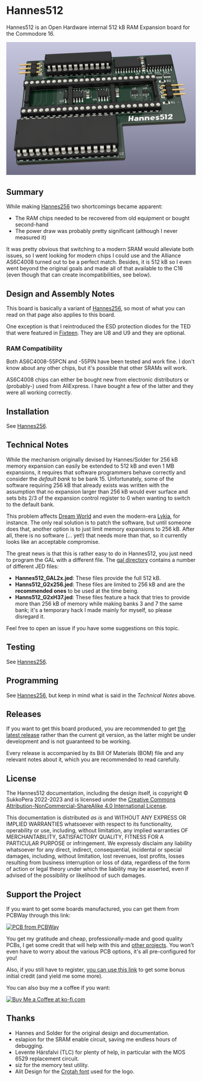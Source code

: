 # Hannes512
Hannes512 is an Open Hardware internal 512 kB RAM Expansion board for the Commodore 16.

![Board](https://raw.githubusercontent.com/SukkoPera/Hannes512/master/img/render-top.png)

## Summary
While making [Hannes256](https://github.com/SukkoPera/Hannes256) two shortcomings became apparent:
* The RAM chips needed to be recovered from old equipment or bought second-hand
* The power draw was probably pretty significant (although I never measured it)

It was pretty obvious that switching to a modern SRAM would alleviate both issues, so I went looking for modern chips I could use and the Alliance AS6C4008 turned out to be a perfect match. Besides, it is 512 kB so I even went beyond the original goals and made all of that available to the C16 (even though that can create incompatibilities, see below).

## Design and Assembly Notes
This board is basically a variant of [Hannes256](https://github.com/SukkoPera/Hannes256#design-and-assembly-notes), so most of what you can read on that page also applies to this board.

One exception is that I reintroduced the ESD protection diodes for the TED that were featured in [Fixteen](https://github.com/SukkoPera/Fixteen). They are U8 and U9 and they are optional.

### RAM Compatibility
Both AS6C4008-55PCN and -55PIN have been tested and work fine. I don't know about any other chips, but it's possible that other SRAMs will work.

AS6C4008 chips can either be bought new from electronic distributors or (probably-) used from AliExpress. I have bought a few of the latter and they were all working correctly.

## Installation
See [Hannes256](https://github.com/SukkoPera/Hannes256#installation).

## Technical Notes
While the mechanism originally devised by Hannes/Solder for 256 kB memory expansion can easily be extended to 512 kB and even 1 MB expansions, it requires that software programmers behave correctly and consider the *default bank* to be bank 15. Unfortunately, some of the software requiring 256 kB that already exists was written with the assumption that no expansion larger than 256 kB would ever surface and sets bits 2/3 of the expansion control register to 0 when wanting to switch to the default bank.

This problem affects [Dream World](img/dreamworld_fd16_startup.png) and even the modern-era [Lykia](img/lykia_fd16_startup.png), for instance. The only real solution is to patch the software, but until someone does that, another option is to just limit memory expansions to 256 kB. After all, there is no software (... yet!) that needs more than that, so it currently looks like an acceptable compromise.

The great news is that this is rather easy to do in Hannes512, you just need to program the GAL with a different file. The [gal directory](gal/) contains a number of different JED files:
* **Hannes512_GAL2x.jed**: These files provide the full 512 kB.
* **Hanns512_G2x256.jed**: These files are limited to 256 kB and are the **recommended ones** to be used at the time being.
* **Hanns512_G2xH37.jed**: These files feature a hack that tries to provide more than 256 kB of memory while making banks 3 and 7 the same bank; it's a temporary hack I made mainly for myself, so please disregard it.

Feel free to open an issue if you have some suggestions on this topic.

## Testing
See [Hannes256](https://github.com/SukkoPera/Hannes256#testing).

## Programming
See [Hannes256](https://github.com/SukkoPera/Hannes256#programming), but keep in mind what is said in the *Technical Notes* above.

## Releases
If you want to get this board produced, you are recommended to get [the latest release](https://github.com/SukkoPera/Hannes512/releases) rather than the current git version, as the latter might be under development and is not guaranteed to be working.

Every release is accompanied by its Bill Of Materials (BOM) file and any relevant notes about it, which you are recommended to read carefully.

## License
The Hannes512 documentation, including the design itself, is copyright &copy; SukkoPera 2022-2023 and is licensed under the [Creative Commons Attribution-NonCommercial-ShareAlike 4.0 International License](https://creativecommons.org/licenses/by-nc-sa/4.0/).

This documentation is distributed *as is* and WITHOUT ANY EXPRESS OR IMPLIED WARRANTIES whatsoever with respect to its functionality, operability or use, including, without limitation, any implied warranties OF MERCHANTABILITY, SATISFACTORY QUALITY, FITNESS FOR A PARTICULAR PURPOSE or infringement. We expressly disclaim any liability whatsoever for any direct, indirect, consequential, incidental or special damages, including, without limitation, lost revenues, lost profits, losses resulting from business interruption or loss of data, regardless of the form of action or legal theory under which the liability may be asserted, even if advised of the possibility or likelihood of such damages.

## Support the Project
If you want to get some boards manufactured, you can get them from PCBWay through this link:

[![PCB from PCBWay](https://www.pcbway.com/project/img/images/frompcbway.png)](https://www.pcbway.com/project/shareproject/Hannes512_512_kB_RAM_Expansion_for_the_Commodore_16_4_e876fa91.html)

You get my gratitude and cheap, professionally-made and good quality PCBs, I get some credit that will help with this and [other projects](https://www.pcbway.com/project/member/?bmbno=72D33927-5EF6-42). You won't even have to worry about the various PCB options, it's all pre-configured for you!

Also, if you still have to register, [you can use this link](https://www.pcbway.com/setinvite.aspx?inviteid=41100) to get some bonus initial credit (and yield me some more).

You can also buy me a coffee if you want:

<a href='https://ko-fi.com/L3L0U18L' target='_blank'><img height='36' style='border:0px;height:36px;' src='https://az743702.vo.msecnd.net/cdn/kofi2.png?v=2' border='0' alt='Buy Me a Coffee at ko-fi.com' /></a>

## Thanks
* Hannes and Solder for the original design and documentation.
* eslapion for the SRAM enable circuit, saving me endless hours of debugging.
* Levente Hársfalvi (TLC) for plenty of help, in particular with the MOS 6529 replacement circuit.
* siz for the memory test utility.
* Alit Design for the [Crotah font](https://www.fontspace.com/crotah-font-f86873) used for the logo.
